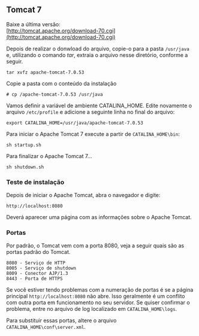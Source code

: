 Tomcat 7
---

Baixe a última versão:           
[http://tomcat.apache.org/download-70.cgi](http://tomcat.apache.org/download-70.cgi)

Depois de realizar o donwload do arquivo, copie-o para a pasta `/usr/java` e, utilizando
o comando _tar_, extraia o arquivo nesse diretório, conforme a seguir.

    tar xvfz apache-tomcat-7.0.53


Copie a pasta com o conteúdo da instalação

    # cp /apache-tomcat-7.0.53 /usr/java


Vamos definir a variável de ambiente CATALINA_HOME. Edite novamente o arquivo `/etc/profile`
e adicione a seguinte linha no final do arquivo:

    export CATALINA_HOME=/usr/java/apache-tomcat-7.0.53


Para iniciar o Apache Tomcat 7 execute a partir de `CATALINA_HOME\bin`:

    sh startup.sh


Para finalizar o Apache Tomcat 7...

    sh shutdown.sh


### Teste de instalação

Depois de iniciar o Apache Tomcat, abra o navegador e digite:

    http://localhost:8080
    

Deverá aparecer uma página com as informações sobre o Apache Tomcat.


### Portas

Por padrão, o Tomcat vem com a porta 8080, veja a seguir quais são as portas padrão
do Tomcat.

    8080 - Serviço de HTTP
    8005 - Serviço de shutdown
    8009 - Conector AJP/1.3
    8443 - Porta de HTTPS


Se você estiver tendo problemas com a numeração de portas é se a página principal
`http://localhost:8080` não abre. Isso geralmente é um conflito com outra
porta em funcionamento no seu servidor.
Se quiser confirmar o problema, entre no arquivo de log localizado em `CATALINA_HOME\logs`.

Para substituir essas portas, altere o arquivo `CATALINA_HOME\conf\server.xml`.
